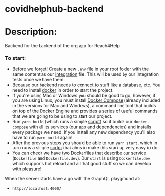 # covidhelphub-backend

# Description:

Backend for the backend of the org app for Reach4Help

### To start:

- Before we forget! Create a new `.env` file in your root folder with the same content as our [integration](/.env.integration) file. This will be used by our integration tests once we have them.
- Because our backend needs to connect to stuff like a database, etc. You need to install [docker](https://www.docker.com/get-started) in order to start the project.
- If you're using Mac or Windows you should be good to go, however, if you are using Linux, you must install [Docker Compose](https://docs.docker.com/compose/install/) (already included in the versions for Mac and Windows), a command line tool that builds on top of the Docker Engine and provides a series of useful commands that we are going to be using to start our project.
- Run `yarn build` (which runs a simple [script](/scripts/build.sh)) so it builds our `docker-compose` with all its services (our app and dependencies) and installs every package we need. If you install any new dependency you'll also have to run `yarn build` again!
- After the previous steps you should be able to run `yarn start`, which in turn runs a simple [script](/scripts/start.sh) that aims to make this start up very easy to do.
- You can check we have two Dockerfiles that describe our service (`Dockerfile` and `Dockerfile.dev`). Our `start` is using `Dockerfile.dev` which supports hot reload and all that good stuff so we can develop with pleasure!

When the server starts have a go with the GraphQL playground at:

- `http://localhost:4000/`
